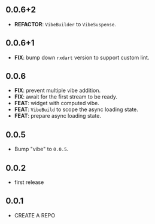 ## 0.0.6+2

 - **REFACTOR**: `VibeBuilder` to `VibeSuspense`.

## 0.0.6+1

 - **FIX**: bump down `rxdart` version to support custom lint.

## 0.0.6

 - **FIX**: prevent multiple vibe addition.
 - **FIX**: await for the first stream to be ready.
 - **FEAT**: widget with computed vibe.
 - **FEAT**: `VibeBuild` to scope the async loading state.
 - **FEAT**: prepare async loading state.

## 0.0.5

 - Bump "vibe" to `0.0.5`.

## 0.0.2

- first release

## 0.0.1

- CREATE A REPO
